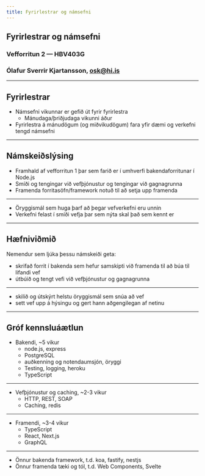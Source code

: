 ```yaml
---
title: Fyrirlestrar og námsefni
---
```


## Fyrirlestrar og námsefni

### Vefforritun 2 — HBV403G

### Ólafur Sverrir Kjartansson, [osk@hi.is](mailto:osk@hi.is)

---

## Fyrirlestrar

* Námsefni vikunnar er gefið út fyrir fyrirlestra
  * Mánudaga/þriðjudaga vikunni áður
* Fyrirlestra á mánudögum (og miðvikudögum) fara yfir dæmi og verkefni tengd námsefni

---

## Námskeiðslýsing

* Framhald af vefforritun 1 þar sem farið er í umhverfi bakendaforritunar í Node.js
* Smíði og tengingar við vefþjónustur og tengingar við gagnagrunna
* Framenda forritasöfn/framework notuð til að setja upp framenda

***

* Öryggismál sem huga þarf að þegar vefverkefni eru unnin
* Verkefni felast í smíði vefja þar sem nýta skal það sem kennt er

***

## Hæfniviðmið

Nemendur sem ljúka þessu námskeiði geta:

* skrifað forrit í bakenda sem hefur samskipti við framenda til að búa til lifandi vef
* útbúið og tengt vefi við vefþjónustur og gagnagrunna

***

* skilið og útskýrt helstu öryggismál sem snúa að vef
* sett vef upp á hýsingu og gert hann aðgengilegan af netinu

---

## Gróf kennsluáætlun

* Bakendi, ~5 vikur
  * node.js, express
  * PostgreSQL
  * auðkenning og notendaumsjón, öryggi
  * Testing, logging, heroku
  * TypeScript

***

* Vefþjónustur og caching, ~2-3 vikur
  * HTTP, REST, SOAP
  * Caching, redis

***

* Framendi, ~3-4 vikur
  * TypeScript
  * React, Next.js
  * GraphQL

***

* Önnur bakenda framework, t.d. koa, fastify, nestjs
* Önnur framenda tæki og tól, t.d. Web Components, Svelte
